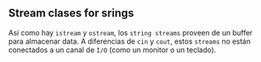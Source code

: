 ## Stream clases for srings 

Así como hay `istream` y `ostream`, los `string streams` proveen de un buffer para almacenar data. A diferencias de `cin` y `cout`, estos `streams` no están conectados a un canal de `I/O` (como un monitor o un teclado). 


 